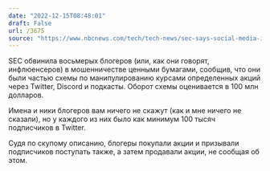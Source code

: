 ```yaml
---
date: "2022-12-15T08:48:01"
draft: False
url: /3675
source: "https://www.nbcnews.com/tech/tech-news/sec-says-social-media-influencers-used-twitter-discord-manipulate-stoc-rcna61673"
---
```


SEC обвинила восьмерых блогеров (или, как они говорят, инфлюенсеров) в мошенничестве ценными бумагами, сообщив, что они были частью схемы по манипулированию курсами определенных акций через Twitter, Discord и подкасты. Оборот схемы оценивается в 100 млн долларов.

Имена и ники блогеров вам ничего не скажут (как и мне ничего не сказали), но у каждого из них было как минимум 100 тысяч подписчиков в Twitter. 

Судя по скупому описанию, блогеры покупали акции и призывали подписчиков поступать также, а затем продавали акции, не сообщая об этом.
